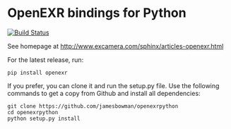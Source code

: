 OpenEXR bindings for Python
===========================

[![Build Status](https://travis-ci.org/jamesbowman/openexrpython.svg?branch=master)](https://travis-ci.org/jamesbowman/openexrpython)

See homepage at http://www.excamera.com/sphinx/articles-openexr.html

For the latest release, run:

    pip install openexr

If you prefer, you can clone it and run the setup.py file. Use the following
commands to get a copy from Github and install all dependencies:

    git clone https://github.com/jamesbowman/openexrpython
    cd openexrpython
    python setup.py install
